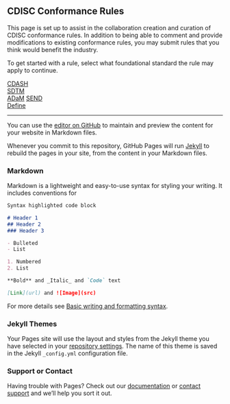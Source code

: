 ## CDISC Conformance Rules

This page is set up to assist in the collaboration creation and curation of CDISC conformance rules.  In addition to being able to comment and provide modifications to existing conformance rules, you may submit rules that you think would benefit the industry.

To get started with a rule, select what foundational standard the rule may apply to continue.

[CDASH]()  
[SDTM]()   
[ADaM]() 
[SEND]()  
[Define]()  


---------

You can use the [editor on GitHub](https://github.com/cpshadle/cpshadle.github.io/edit/main/index.md) to maintain and preview the content for your website in Markdown files.

Whenever you commit to this repository, GitHub Pages will run [Jekyll](https://jekyllrb.com/) to rebuild the pages in your site, from the content in your Markdown files.

### Markdown

Markdown is a lightweight and easy-to-use syntax for styling your writing. It includes conventions for

```markdown
Syntax highlighted code block

# Header 1
## Header 2
### Header 3

- Bulleted
- List

1. Numbered
2. List

**Bold** and _Italic_ and `Code` text

[Link](url) and ![Image](src)
```

For more details see [Basic writing and formatting syntax](https://docs.github.com/en/github/writing-on-github/getting-started-with-writing-and-formatting-on-github/basic-writing-and-formatting-syntax).

### Jekyll Themes

Your Pages site will use the layout and styles from the Jekyll theme you have selected in your [repository settings](https://github.com/cpshadle/cpshadle.github.io/settings/pages). The name of this theme is saved in the Jekyll `_config.yml` configuration file.

### Support or Contact

Having trouble with Pages? Check out our [documentation](https://docs.github.com/categories/github-pages-basics/) or [contact support](https://support.github.com/contact) and we’ll help you sort it out.
